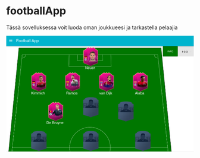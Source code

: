 # footballApp
Tässä sovelluksessa voit luoda oman joukkueesi ja tarkastella pelaajia

![Screenshot](player_selection.png)
